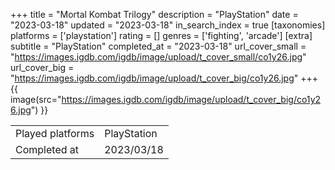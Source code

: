 +++
title = "Mortal Kombat Trilogy"
description = "PlayStation"
date = "2023-03-18"
updated = "2023-03-18"
in_search_index = true
[taxonomies]
platforms = ['playstation']
rating = []
genres = ['fighting', 'arcade']
[extra]
subtitle = "PlayStation"
completed_at = "2023-03-18"
url_cover_small = "https://images.igdb.com/igdb/image/upload/t_cover_small/co1y26.jpg"
url_cover_big = "https://images.igdb.com/igdb/image/upload/t_cover_big/co1y26.jpg"
+++
{{ image(src="https://images.igdb.com/igdb/image/upload/t_cover_big/co1y26.jpg") }}

|              |            |
| ------------ | ---------- |
| Played platforms    | PlayStation |
| Completed at | 2023/03/18 |



